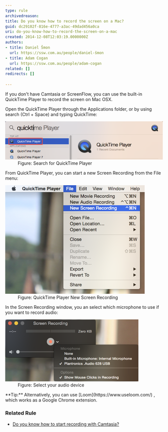 ```yaml
---
type: rule
archivedreason: 
title: Do you know how to record the screen on a Mac?
guid: dc29102f-816e-4777-a3ac-49dad456a0ca
uri: do-you-know-how-to-record-the-screen-on-a-mac
created: 2014-12-08T12:03:19.0000000Z
authors:
- title: Daniel Šmon
  url: https://ssw.com.au/people/daniel-šmon
- title: Adam Cogan
  url: https://ssw.com.au/people/adam-cogan
related: []
redirects: []

---
```


If you don't have Camtasia or ScreenFlow, you can use the built-in QuickTime Player to record the screen on Mac OSX.

<!--endintro-->

Open the QuickTime Player through the Applications folder, or by using search (Ctrl + Space) and typing QuickTime:
<dl class="image"><dt><img alt="QuickTime Player.png" src="QuickTime Player.png" style="width:650px;"></dt><dd> Figure: Search for QuickTime Player</dd></dl>
From QuickTime Player, you can start a new Screen Recording from the File menu:
<dl class="image"><dt><img alt="QuickTime new screen recording.png" src="QuickTime new screen recording.png"></dt><dd>Figure: QuickTime Player New Screen Recording </dd></dl>
In the Screen Recording window, you an select which microphone to use if you want to record audio:
<dl class="image"><dt><img alt="QuickTime Recorder.png" src="QuickTime Recorder.png"></dt><dd> Figure: Select your audio device</dd></dl>
**Tip:** Alternatively, you can use [Loom](https://www.useloom.com/) 
, which works as a Google Chrome extension.

### Related Rule 


* [Do you know how to start recording with Camtasia?](/Do-you-know-how-to-start-recording-with-Camtasia)
